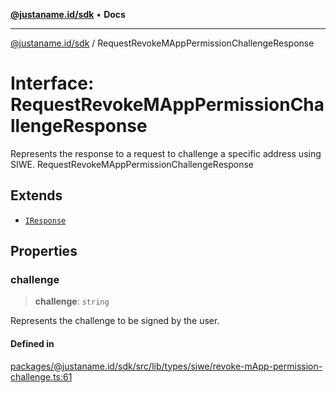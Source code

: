 [**@justaname.id/sdk**](../README.md) • **Docs**

***

[@justaname.id/sdk](../globals.md) / RequestRevokeMAppPermissionChallengeResponse

# Interface: RequestRevokeMAppPermissionChallengeResponse

Represents the response to a request to challenge a specific address using SIWE.
 RequestRevokeMAppPermissionChallengeResponse

## Extends

- [`IResponse`](IResponse.md)

## Properties

### challenge

> **challenge**: `string`

Represents the challenge to be signed by the user.

#### Defined in

[packages/@justaname.id/sdk/src/lib/types/siwe/revoke-mApp-permission-challenge.ts:61](https://github.com/JustaName-id/JustaName-sdk/blob/577c5c787ef18bf8ddf8b997f021738a0e8ca336/packages/@justaname.id/sdk/src/lib/types/siwe/revoke-mApp-permission-challenge.ts#L61)
